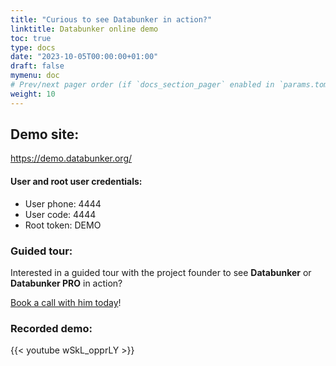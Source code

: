 ```yaml
---
title: "Curious to see Databunker in action?"
linktitle: Databunker online demo
toc: true
type: docs
date: "2023-10-05T00:00:00+01:00"
draft: false
mymenu: doc
# Prev/next pager order (if `docs_section_pager` enabled in `params.toml`)
weight: 10
---
```

## Demo site:

<a href="https://demo.databunker.org/" target="_blank">https://demo.databunker.org/</a>

#### User and root user credentials:

* User phone: 4444
* User code: 4444
* Root token: DEMO

### Guided tour:
Interested in a guided tour with the project founder to see **Databunker** or **Databunker PRO** in action?

[Book a call with him today](https://calendly.com/stremovsky/30min)!

### Recorded demo:

{{< youtube wSkL_opprLY >}}
